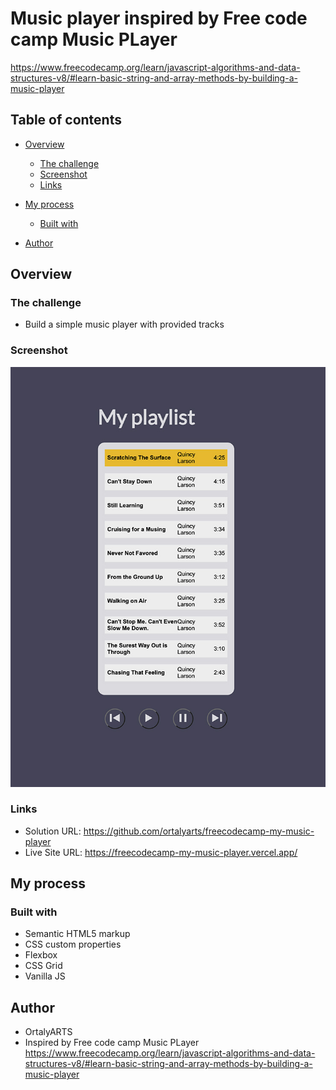 # Music player inspired by Free code camp Music PLayer 
https://www.freecodecamp.org/learn/javascript-algorithms-and-data-structures-v8/#learn-basic-string-and-array-methods-by-building-a-music-player

## Table of contents

- [Overview](#overview)
  - [The challenge](#the-challenge)
  - [Screenshot](#screenshot)
  - [Links](#links)
- [My process](#my-process)
  - [Built with](#built-with)

- [Author](#author)


## Overview

### The challenge

- Build a simple music player with provided tracks

### Screenshot

![](./screenshot.jpg)


### Links

- Solution URL: https://github.com/ortalyarts/freecodecamp-my-music-player
- Live Site URL: https://freecodecamp-my-music-player.vercel.app/

## My process


### Built with

- Semantic HTML5 markup
- CSS custom properties
- Flexbox
- CSS Grid
- Vanilla JS


## Author

- OrtalyARTS
- Inspired by Free code camp Music PLayer 
https://www.freecodecamp.org/learn/javascript-algorithms-and-data-structures-v8/#learn-basic-string-and-array-methods-by-building-a-music-player